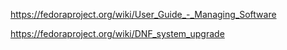 
https://fedoraproject.org/wiki/User_Guide_-_Managing_Software

https://fedoraproject.org/wiki/DNF_system_upgrade

